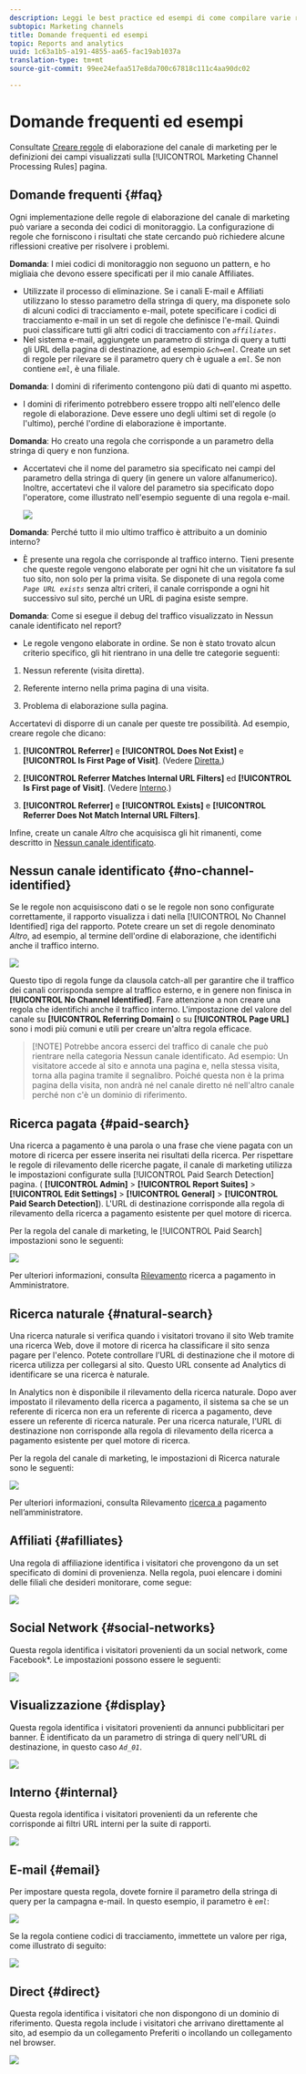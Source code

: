 ```yaml
---
description: Leggi le best practice ed esempi di come compilare varie regole che puoi impostare per i tuoi canali di marketing.
subtopic: Marketing channels
title: Domande frequenti ed esempi
topic: Reports and analytics
uuid: 1c63a1b5-a191-4855-aa65-fac19ab1037a
translation-type: tm+mt
source-git-commit: 99ee24efaa517e8da700c67818c111c4aa90dc02

---
```



# Domande frequenti ed esempi

<!--
Read about best practices and examples of how to populate various rules you can set up for your marketing channels.

* [Frequently Asked Questions](/help/components/c-marketing-channels/c-faq.md#section_E490CEAF0E76422C91D34D8A80A0C573) 
* [No Channel Identified](/help/components/c-marketing-channels/c-faq.md##no-channel-identified) 
* [Paid Search](/help/components/c-marketing-channels/c-faq.md#section_E934BFE182E4404A93FE07AFEAE64DC1) 
* [Natural Search](/help/components/c-marketing-channels/c-faq.md#section_A4C6B8F0360449BE94F0128FF7C71386) 
* [Affiliates](/help/components/c-marketing-channels/c-faq.md#section_8D142C7074CD4DEC87DF55B691107622) 
* [Social Networks](/help/components/c-marketing-channels/c-faq.md#section_492B72A3B261479D9C84F631E90C03D8) 
* [Display](/help/components/c-marketing-channels/c-faq.md#section_4FD846B89FCE4ECFB7781BD02874A1AB) 
* [Internal](/help/components/c-marketing-channels/c-faq.md#section_179A2BE5C8E24719A9E5C0DC09AF0947) 
* [Email](/help/components/c-marketing-channels/c-faq.md#section_4A927BE947B748E39595F4525B7280DE) 
* [Direct](/help/components/c-marketing-channels/c-faq.md#section_D0A1DD9D5EEF4A05A1CC81F9EADC074A)
-->

Consultate [Creare regole](/help/components/c-marketing-channels/t-rules.md) di elaborazione del canale di marketing per le definizioni dei campi visualizzati sulla [!UICONTROL Marketing Channel Processing Rules] pagina.

## Domande frequenti {#faq}

Ogni implementazione delle regole di elaborazione del canale di marketing può variare a seconda dei codici di monitoraggio. La configurazione di regole che forniscono i risultati che state cercando può richiedere alcune riflessioni creative per risolvere i problemi.

**Domanda**: I miei codici di monitoraggio non seguono un pattern, e ho migliaia che devono essere specificati per il mio canale Affiliates.

* Utilizzate il processo di eliminazione. Se i canali E-mail e Affiliati utilizzano lo stesso parametro della stringa di query, ma disponete solo di alcuni codici di tracciamento e-mail, potete specificare i codici di tracciamento e-mail in un set di regole che definisce l'e-mail. Quindi puoi classificare tutti gli altri codici di tracciamento con *`affiliates.`*
* Nel sistema e-mail, aggiungete un parametro di stringa di query a tutti gli URL della pagina di destinazione, ad esempio *`&ch=eml`*. Create un set di regole per rilevare se il parametro query ch è uguale a *`eml`*. Se non contiene *`eml`*, è una filiale.

**Domanda**: I domini di riferimento contengono più dati di quanto mi aspetto.

* I domini di riferimento potrebbero essere troppo alti nell'elenco delle regole di elaborazione. Deve essere uno degli ultimi set di regole (o l'ultimo), perché l'ordine di elaborazione è importante.

**Domanda**: Ho creato una regola che corrisponde a un parametro della stringa di query e non funziona.

* Accertatevi che il nome del parametro sia specificato nei campi del parametro della stringa di query (in genere un valore alfanumerico). Inoltre, accertatevi che il valore del parametro sia specificato dopo l'operatore, come illustrato nell'esempio seguente di una regola e-mail.

   ![](assets/example_email.png)

**Domanda**: Perché tutto il mio ultimo traffico è attribuito a un dominio interno?

* È presente una regola che corrisponde al traffico interno. Tieni presente che queste regole vengono elaborate per ogni hit che un visitatore fa sul tuo sito, non solo per la prima visita. Se disponete di una regola come *`Page URL exists`* senza altri criteri, il canale corrisponde a ogni hit successivo sul sito, perché un URL di pagina esiste sempre.

**Domanda**: Come si esegue il debug del traffico visualizzato in Nessun canale identificato nel report?

* Le regole vengono elaborate in ordine. Se non è stato trovato alcun criterio specifico, gli hit rientrano in una delle tre categorie seguenti:

1. Nessun referente (visita diretta).

2. Referente interno nella prima pagina di una visita.

3. Problema di elaborazione sulla pagina.

Accertatevi di disporre di un canale per queste tre possibilità. Ad esempio, creare regole che dicano:

1. **[!UICONTROL Referrer]** e **[!UICONTROL Does Not Exist]** e **[!UICONTROL Is First Page of Visit]**. (Vedere [Diretta.](/help/components/c-marketing-channels/c-faq.md))

2. **[!UICONTROL Referrer Matches Internal URL Filters]** ed **[!UICONTROL Is First page of Visit]**. (Vedere [Interno](/help/components/c-marketing-channels/c-faq.md).)

3. **[!UICONTROL Referrer]** e **[!UICONTROL Exists]** e **[!UICONTROL Referrer Does Not Match Internal URL Filters]**.

Infine, create un canale *Altro* che acquisisca gli hit rimanenti, come descritto in [Nessun canale identificato](/help/components/c-marketing-channels/c-faq.md#no-channel-identified).

## Nessun canale identificato {#no-channel-identified}

Se le regole non acquisiscono dati o se le regole non sono configurate correttamente, il rapporto visualizza i dati nella [!UICONTROL No Channel Identified] riga del rapporto. Potete creare un set di regole denominato *Altro*, ad esempio, al termine dell'ordine di elaborazione, che identifichi anche il traffico interno.

![](assets/example_other.png)

Questo tipo di regola funge da clausola catch-all per garantire che il traffico dei canali corrisponda sempre al traffico esterno, e in genere non finisca in **[!UICONTROL No Channel Identified]**. Fare attenzione a non creare una regola che identifichi anche il traffico interno. L'impostazione del valore del canale su **[!UICONTROL Referring Domain]** o su **[!UICONTROL Page URL]** sono i modi più comuni e utili per creare un'altra regola efficace.

> [!NOTE] Potrebbe ancora esserci del traffico di canale che può rientrare nella categoria Nessun canale identificato. Ad esempio: Un visitatore accede al sito e annota una pagina e, nella stessa visita, torna alla pagina tramite il segnalibro. Poiché questa non è la prima pagina della visita, non andrà né nel canale diretto né nell'altro canale perché non c'è un dominio di riferimento.

## Ricerca pagata {#paid-search}

Una ricerca a pagamento è una parola o una frase che viene pagata con un motore di ricerca per essere inserita nei risultati della ricerca. Per rispettare le regole di rilevamento delle ricerche pagate, il canale di marketing utilizza le impostazioni configurate sulla [!UICONTROL Paid Search Detection] pagina. ( **[!UICONTROL Admin]** &gt; **[!UICONTROL Report Suites]** &gt; **[!UICONTROL Edit Settings]** &gt; **[!UICONTROL General]** &gt; **[!UICONTROL Paid Search Detection]**). L'URL di destinazione corrisponde alla regola di rilevamento della ricerca a pagamento esistente per quel motore di ricerca.

Per la regola del canale di marketing, le [!UICONTROL Paid Search] impostazioni sono le seguenti:

![](assets/example_paid_search.png)

Per ulteriori informazioni, consulta [Rilevamento](https://marketing.adobe.com/resources/help/en_US/reference/paid_search_detection.html) ricerca a pagamento in Amministratore.

## Ricerca naturale {#natural-search}

Una ricerca naturale si verifica quando i visitatori trovano il sito Web tramite una ricerca Web, dove il motore di ricerca ha classificare il sito senza pagare per l'elenco. Potete controllare l’URL di destinazione che il motore di ricerca utilizza per collegarsi al sito. Questo URL consente ad Analytics di identificare se una ricerca è naturale.

In Analytics non è disponibile il rilevamento della ricerca naturale. Dopo aver impostato il rilevamento della ricerca a pagamento, il sistema sa che se un referente di ricerca non era un referente di ricerca a pagamento, deve essere un referente di ricerca naturale. Per una ricerca naturale, l'URL di destinazione non corrisponde alla regola di rilevamento della ricerca a pagamento esistente per quel motore di ricerca.

Per la regola del canale di marketing, le impostazioni di Ricerca naturale sono le seguenti:

![](assets/example_natural_search.png)

Per ulteriori informazioni, consulta Rilevamento [ricerca a](https://marketing.adobe.com/resources/help/en_US/reference/paid_search_detection.html) pagamento nell’amministratore.

## Affiliati {#afilliates}

Una regola di affiliazione identifica i visitatori che provengono da un set specificato di domini di provenienza. Nella regola, puoi elencare i domini delle filiali che desideri monitorare, come segue:

![](assets/example_affiliates.png)

## Social Network {#social-networks}

Questa regola identifica i visitatori provenienti da un social network, come Facebook*. Le impostazioni possono essere le seguenti:

![](assets/example_social.png)

## Visualizzazione {#display}

Questa regola identifica i visitatori provenienti da annunci pubblicitari per banner. È identificato da un parametro di stringa di query nell'URL di destinazione, in questo caso *`Ad_01`*.

![](assets/example_display.png)

## Interno {#internal}

Questa regola identifica i visitatori provenienti da un referente che corrisponde ai filtri URL interni per la suite di rapporti.

![](assets/example_internal.png)

## E-mail {#email}

Per impostare questa regola, dovete fornire il parametro della stringa di query per la campagna e-mail. In questo esempio, il parametro è *`eml`*:

![](assets/example_email.png)

Se la regola contiene codici di tracciamento, immettete un valore per riga, come illustrato di seguito:

![](assets/tracking_code.png)

## Direct {#direct}

Questa regola identifica i visitatori che non dispongono di un dominio di riferimento. Questa regola include i visitatori che arrivano direttamente al sito, ad esempio da un collegamento Preferiti o incollando un collegamento nel browser.

![](assets/example_direct.png)

